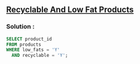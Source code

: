 ## [Recyclable And Low Fat Products](https://leetcode.com/problems/recyclable-and-low-fat-products)

### Solution :
```sql
SELECT product_id
FROM products
WHERE low_fats = 'Y'
  AND recyclable = 'Y';
```
